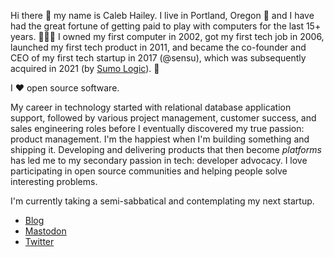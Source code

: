 Hi there 👋 my name is Caleb Hailey. 
I live in Portland, Oregon 🌲 and I have had the great fortune of getting paid to play with computers for the last 15+ years. 👨🏽‍💻 
I owned my first computer in 2002, got my first tech job in 2006, launched my first tech product in 2011, and became the co-founder and CEO of my first tech startup in 2017 (@sensu), which was subsequently acquired in 2021 (by [Sumo Logic](https://sumologic.com)). 🤯 

I :heart: open source software. 

My career in technology started with relational database application support, followed by various project management, customer success, and sales engineering roles before I eventually discovered my true passion: product management. 
I'm the happiest when I'm building something and shipping it. 
Developing and delivering products that then become _platforms_ has led me to my secondary passion in tech: developer advocacy. 
I love participating in open source communities and helping people solve interesting problems. 

I'm currently taking a semi-sabbatical and contemplating my next startup. 

* [Blog](https://sheesh.blog)
* <a href="https://team.herd.works/@caleb" rel="me">Mastodon</a>
* [Twitter](https://twitter.com/calebhailey)
